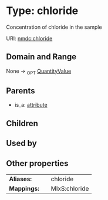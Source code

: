 
# Type: chloride


Concentration of chloride in the sample

URI: [nmdc:chloride](https://microbiomedata/meta/chloride)


## Domain and Range

None ->  <sub>OPT</sub> [QuantityValue](QuantityValue.md)

## Parents

 *  is_a: [attribute](attribute.md)

## Children


## Used by


## Other properties

|  |  |  |
| --- | --- | --- |
| **Aliases:** | | chloride |
| **Mappings:** | | MIxS:chloride |

